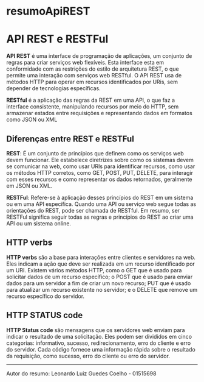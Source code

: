 # resumoApiREST

# API REST e RESTFul

**API REST** é uma interface de programação de aplicações, um conjunto de regras para criar serviços web flexíveis. Esta interface esta em conformidade com as restrições do estilo de arquitetura REST, o que permite uma interação com serviços web RESTful. O API REST usa de métodos HTTP para operar em recursos identificados por URis, sem depender de tecnologias específicas. 

**RESTful** é a aplicação das regras da REST em uma API, o que faz a interface consistente, manipulando recursos por meio do HTTP, sem armazenar estados entre requisições e representando dados em formatos como JSON ou XML

## Diferenças entre REST e RESTFul

 **REST**: É um conjunto de princípios que definem como os serviços web devem funcionar. Ele estabelece diretrizes sobre como os sistemas devem se comunicar na web, como usar URIs para identificar recursos, como usar os métodos HTTP corretos, como GET, POST, PUT, DELETE, para interagir com esses recursos e como representar os dados retornados, geralmente em JSON ou XML.

**RESTFul**: Refere-se à aplicação desses princípios do REST em um sistema ou em uma API específica. Quando uma API ou serviço web segue todas as orientações do REST, pode ser chamada de RESTful. Em resumo, ser RESTFul significa seguir todas as regras e princípios do REST ao criar uma API ou um sistema online.

## HTTP verbs

**HTTP verbs** são a base para interações entre clientes e servidores na web. Eles indicam a ação que deve ser realizada em um recurso identificado por um URI. Existem vários métodos HTTP, como o GET que é usado para solicitar dados de um recurso específico; o POST que é usado para enviar dados para um servidor a fim de criar um novo recurso; PUT que é usado para atualizar um recurso existente no servidor; e o DELETE que remove um recurso específico do servidor.

## HTTP STATUS code

**HTTP Status code** são mensagens que os servidores web enviam para indicar o resultado de uma solicitação. Eles podem ser divididos em cinco categorias: informativo, sucesso, redirecionamento, erro do cliente e erro do servidor. Cada código fornece uma informação rápida sobre o resultado da requisição, como sucesso, erro do cliente ou erro do servidor.

---

 Autor do resumo: Leonardo Luiz Guedes Coelho - 01515698
